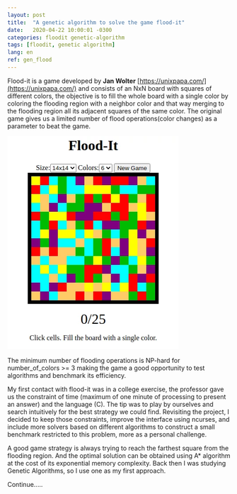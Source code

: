```yaml
---
layout: post
title:  "A genetic algorithm to solve the game flood-it"
date:   2020-04-22 10:00:01 -0300
categories: floodit genetic-algorithm
tags: [floodit, genetic algorithm]
lang: en
ref: gen_flood
---
```


Flood-it is a game developed by **Jan Wolter** [https://unixpapa.com/](https://unixpapa.com/)  and consists of an NxN board with squares of different colors, the objective is to fill the whole board with a single color by coloring the flooding region with a neighbor color and that way merging to the flooding region all its adjacent squares of the same color. The original game gives us a limited number of flood operations(color changes) as a parameter to beat the game.

![floodit](https://raw.githubusercontent.com/kultzak/kultzak.github.io/master/_assets/images/floodit_unpp.webp)

<div class="divider"></div>

The minimum number of flooding operations is NP-hard for number_of_colors >= 3 making the game a good opportunity to test algorithms
and benchmark its efficiency.

My first contact with flood-it was in a college exercise, the professor gave us the constraint of time (maximum of one minute of processing to present an answer) and the language (C). The tip was to play by ourselves and search intuitively for the best strategy we could find. Revisiting the project, I decided to keep those constraints, improve the interface using ncurses, and include more solvers based on different algorithms to construct a small benchmark restricted to this problem, more as a personal challenge.

<div class="divider"></div>

A good game strategy is always trying to reach the farthest square from the flooding region. And the optimal solution can be obtained using A* algorithm at the cost of its exponential memory complexity. Back then I was studying Genetic Algorithms, so I use one as my first approach.

Continue.....
